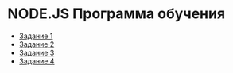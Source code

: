 # NODE.JS Программа обучения

- [Задание 1](cli-game/README.md)
- [Задание 2](currencies-bot/README.md)
- [Задание 3](tasks-manager/README.md)
- [Задание 4](voting-poll-system/README.md)
